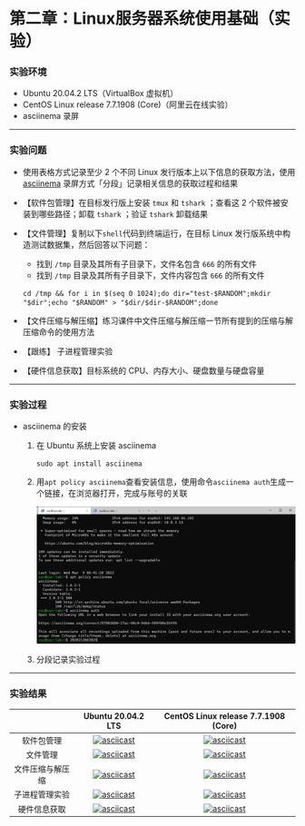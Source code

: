 # 第二章：Linux服务器系统使用基础（实验）

### 实验环境

- Ubuntu 20.04.2 LTS（VirtualBox 虚拟机）
- CentOS Linux release 7.7.1908 (Core)（阿里云在线实验）
- asciinema 录屏

------

### 实验问题

- 使用表格方式记录至少 2 个不同 Linux 发行版本上以下信息的获取方法，使用 [asciinema](https://asciinema.org/) 录屏方式「分段」记录相关信息的获取过程和结果

- 【软件包管理】在目标发行版上安装 `tmux` 和 `tshark` ；查看这 2 个软件被安装到哪些路径；卸载 `tshark` ；验证 `tshark` 卸载结果

- 【文件管理】复制以下`shell`代码到终端运行，在目标 Linux 发行版系统中构造测试数据集，然后回答以下问题：

  - 找到 `/tmp` 目录及其所有子目录下，文件名包含 `666` 的所有文件
  - 找到 `/tmp` 目录及其所有子目录下，文件内容包含 `666` 的所有文件

  ```
  cd /tmp && for i in $(seq 0 1024);do dir="test-$RANDOM";mkdir "$dir";echo "$RANDOM" > "$dir/$dir-$RANDOM";done
  ```

- 【文件压缩与解压缩】练习课件中文件压缩与解压缩一节所有提到的压缩与解压缩命令的使用方法

- 【跟练】 子进程管理实验

- 【硬件信息获取】目标系统的 CPU、内存大小、硬盘数量与硬盘容量

------

### 实验过程

- asciinema 的安装

  1. 在 Ubuntu 系统上安装 asciinema 

     ```
     sudo apt install asciinema
     ```

  2. 用`apt policy asciinema`查看安装信息，使用命令`asciinema auth`生成一个链接，在浏览器打开，完成与账号的关联

     ![asciinema_install](img/asciinema_install.png)
     
  3. 分段记录实验过程

------

### 实验结果

|                  |                      Ubuntu 20.04.2 LTS                      |             CentOS Linux release 7.7.1908 (Core)             |
| :--------------: | :----------------------------------------------------------: | :----------------------------------------------------------: |
|    软件包管理    | [![asciicast](https://asciinema.org/a/477178.svg)](https://asciinema.org/a/477178) | [![asciicast](https://asciinema.org/a/475559.svg)](https://asciinema.org/a/475559) |
|     文件管理     | [![asciicast](https://asciinema.org/a/477181.svg)](https://asciinema.org/a/477181) | [![asciicast](https://asciinema.org/a/475548.svg)](https://asciinema.org/a/475548) |
| 文件压缩与解压缩 | [![asciicast](https://asciinema.org/a/477208.svg)](https://asciinema.org/a/477208) | [![asciicast](https://asciinema.org/a/475651.svg)](https://asciinema.org/a/475651) |
|  子进程管理实验  | [![asciicast](https://asciinema.org/a/477304.svg)](https://asciinema.org/a/477304) | [![asciicast](https://asciinema.org/a/475683.svg)](https://asciinema.org/a/475683) |
|   硬件信息获取   | [![asciicast](https://asciinema.org/a/477212.svg)](https://asciinema.org/a/477212) | [![asciicast](https://asciinema.org/a/477163.svg)](https://asciinema.org/a/477163) |

